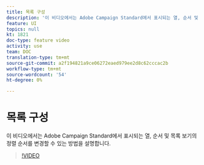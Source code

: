 ```yaml
---
title: 목록 구성
description: '이 비디오에서는 Adobe Campaign Standard에서 표시되는 열, 순서 및 목록 보기의 정렬 순서를 변경할 수 있는 방법을 설명합니다.  '
feature: UI
topics: null
kt: 1821
doc-type: feature video
activity: use
team: DOC
translation-type: tm+mt
source-git-commit: a2f194821a9ce06272eaed979ee2d8c62cccac2b
workflow-type: tm+mt
source-wordcount: '54'
ht-degree: 0%

---
```



# 목록 구성

이 비디오에서는 Adobe Campaign Standard에서 표시되는 열, 순서 및 목록 보기의 정렬 순서를 변경할 수 있는 방법을 설명합니다.

>[!VIDEO](https://video.tv.adobe.com/v/25288/?quality=12)
